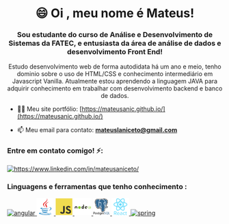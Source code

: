 
<h1 align="center">😄 Oi , meu nome é Mateus!</h1>
<h3 align="center">Sou estudante do curso de Análise e Desenvolvimento de Sistemas da FATEC, e entusiasta da área de análise de dados e desenvolvimento Front End!</h3>

<p align="center">Estudo desenvolvimento web de forma autodidata há um ano e meio, tenho dominio sobre o uso de HTML/CSS e conhecimento intermediário em Javascript Vanilla. Atualmente estou aprendendo a linguagem JAVA para adquirir conhecimento em trabalhar com desenvolvimento backend e banco de dados. </p>

- 👨‍💻 Meu site portfólio: [https://mateusanic.github.io/](https://mateusanic.github.io/)

- 📫 Meu email para contato: **mateuslaniceto@gmail.com**

<h3 align="left">Entre em contato comigo! ⚡:</h3>
<p align="left">
<a href="https://www.linkedin.com/in/mateusaniceto/" target="blank"><img align="center" src="https://raw.githubusercontent.com/rahuldkjain/github-profile-readme-generator/master/src/images/icons/Social/linked-in-alt.svg" alt="https://www.linkedin.com/in/mateusaniceto/" height="30" width="40" /></a>
</p>

<h3 align="left">Linguagens e ferramentas que tenho conhecimento :</h3>
<p align="left"> <a href="https://angular.io" target="_blank"> <img src="https://angular.io/assets/images/logos/angular/angular.svg" alt="angular" width="40" height="40"/> </a> <a href="https://www.java.com" target="_blank"> <img src="https://raw.githubusercontent.com/devicons/devicon/master/icons/java/java-original.svg" alt="java" width="40" height="40"/> </a> <a href="https://developer.mozilla.org/en-US/docs/Web/JavaScript" target="_blank"> <img src="https://raw.githubusercontent.com/devicons/devicon/master/icons/javascript/javascript-original.svg" alt="javascript" width="40" height="40"/> </a> <a href="https://nodejs.org" target="_blank"> <img src="https://raw.githubusercontent.com/devicons/devicon/master/icons/nodejs/nodejs-original-wordmark.svg" alt="nodejs" width="40" height="40"/> </a> <a href="https://www.postgresql.org" target="_blank"> <img src="https://raw.githubusercontent.com/devicons/devicon/master/icons/postgresql/postgresql-original-wordmark.svg" alt="postgresql" width="40" height="40"/> </a> <a href="https://reactjs.org/" target="_blank"> <img src="https://raw.githubusercontent.com/devicons/devicon/master/icons/react/react-original-wordmark.svg" alt="react" width="40" height="40"/> </a> <a href="https://spring.io/" target="_blank"> <img src="https://www.vectorlogo.zone/logos/springio/springio-icon.svg" alt="spring" width="40" height="40"/> </a> </p>


